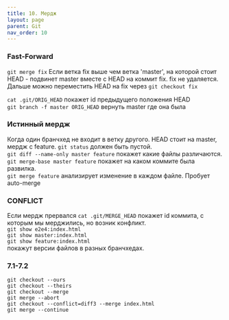```yaml
---
title: 10. Мердж
layout: page
parent: Git
nav_order: 10
---
```

### Fast-Forward
`git merge fix` Если ветка fix выше чем ветка 'master', на которой стоит HEAD - подвинет master вместе с HEAD на коммит fix. fix не удаляется. 
Дальше можно переместить HEAD на fix через `git checkout fix`

`cat .git/ORIG_HEAD` покажет id предыдущего положения HEAD  
`git branch -f master ORIG_HEAD` вернуть master где она была

### Истинный мердж
Когда один бранчхед не входит в ветку другого. HEAD стоит на master, мердж с feature.
`git status` должен быть пустой.  
`git diff --name-only master feature` покажет какие файлы различаются.  
`git merge-base master feature` покажет на каком коммите была развилка.  
`git merge feature`  анализирует изменение в каждом файле. Пробует auto-merge  

### CONFLICT
Если мердж прервался
`cat .git/MERGE_HEAD` покажет id коммита, с которым мы мерджились, но возник конфликт.  
`git show e2e4:index.html`  
`git show master:index.html`  
`git show feature:index.html`  
покажут версии файлов в разных бранчхедах.

### 7.1-7.2
`git checkout --ours`  
`git checkout --theirs`  
`git checkout --merge`  
`git merge --abort`  
`git checkout --conflict=diff3 --merge index.html`  
`git merge --continue`  
